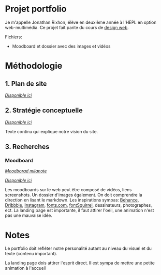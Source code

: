 # Projet portfolio

Je m'appelle Jonathan Rixhon, élève en deuxième année à l'HEPL en option web-multimédia. Ce projet fait parite du cours de [design web](https://github.com/hepl-dw/projet-portfolio).

Fichiers:

- Moodboard et dossier avec des images et vidéos

# Méthodologie

## 1. Plan de site

[_Disponible ici_](./markdown_files/plan_site.md)

## 2. Stratégie conceptuelle

[_Disponible ici_](./markdown_files/strategie_conceptuelle.md)

Texte continu qui explique notre vision du site.

## 3. Recherches

### Moodboard


[_Moodborad milanote_](https://app.milanote.com/1Lat5i1ryFyC93?p=U5HIO1ht63K)

[_Disponible ici_](./moodboard/Moodboard.md)

Les moodboards sur le web peut être composé de vidéos, liens screenshots. Un dossier d'images également. On doit comprendre la direction en lisant le markdown. Les inspirations sympas: [Behance](https://www.behance.net/), [Dribbble](https://dribbble.com/), [Instagram](https://www.instagram.com/), [fonts.com](https://www.fonts.com/https://www.myfonts.com/), [fontSquirrel](https://www.fontsquirrel.com/), dessinateurs, photographes, ect.
La landing page est importante, il faut attirer l'oeil, une animation n'est pas une mauvaise idée.

<!-- ## 2. Faire le cahier des charges -->

# Notes

Le portfolio doit reflèter notre personalité autant au niveau du visuel et du texte (contenu important).

La landing page dois attirer l'esprit direct. Il est sympa de mettre une petite animation à l'accueil
